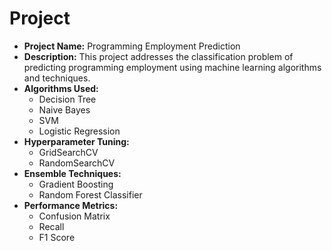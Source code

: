 # Project
- **Project Name:** Programming Employment Prediction
- **Description:** This project addresses the classification problem of predicting programming employment using machine learning algorithms and techniques.
- **Algorithms Used:**
  - Decision Tree
  - Naive Bayes
  - SVM
  - Logistic Regression
- **Hyperparameter Tuning:**
  - GridSearchCV
  - RandomSearchCV
- **Ensemble Techniques:**
  - Gradient Boosting
  - Random Forest Classifier
- **Performance Metrics:**
  - Confusion Matrix
  - Recall
  - F1 Score
